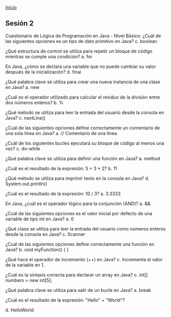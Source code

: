 <!-- No borrar o modificar -->
[Inicio](./index.md)

## Sesión 2


Cuestionario de Lógica de Programación en Java - Nivel Básico:
¿Cuál de las siguientes opciones es un tipo de dato primitivo en Java?
c. boolean 

¿Qué estructura de control se utiliza para repetir un bloque de código mientras se cumple una condición?
a. for

En Java, ¿cómo se declara una variable que no puede cambiar su valor después de la inicialización?
d. final

¿Qué palabra clave se utiliza para crear una nueva instancia de una clase en Java?
a. new

¿Cuál es el operador utilizado para calcular el residuo de la división entre dos números enteros?
b. %

¿Qué método se utiliza para leer la entrada del usuario desde la consola en Java?
c. nextLine()

¿Cuál de las siguientes opciones define correctamente un comentario de una sola línea en Java?
a. // Comentario de una línea

¿Cuál de los siguientes bucles ejecutará su bloque de código al menos una vez?
c. do-while

¿Qué palabra clave se utiliza para definir una función en Java?
a. method

¿Cuál es el resultado de la expresión: 5 + 3 * 2?
b. 11





¿Qué método se utiliza para imprimir texto en la consola en Java?
d. System.out.println()

¿Cuál es el resultado de la expresión: 10 / 3?
a. 3.3333

En Java, ¿cuál es el operador lógico para la conjunción (AND)?
a. &&

¿Cuál de las siguientes opciones es el valor inicial por defecto de una variable de tipo int en Java?
a. 0

¿Qué clase se utiliza para leer la entrada del usuario como números enteros desde la consola en Java?
c. Scanner

¿Cuál de las siguientes opciones define correctamente una función en Java?
b. void myFunction() { }

¿Qué hace el operador de incremento (++) en Java?
c. Incrementa el valor de la variable en 1. 

¿Cuál es la sintaxis correcta para declarar un array en Java?
c. int[] numbers = new int[5]; 

¿Qué palabra clave se utiliza para salir de un bucle en Java?
a. break 

¿Cuál es el resultado de la expresión: "Hello" + "World"?

d. HelloWorld 







